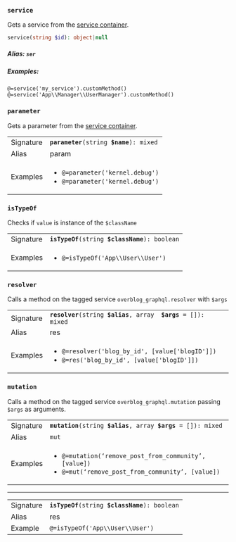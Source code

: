 ### `service `
Gets a service from the [service container](https://symfony.com/doc/current/service_container.html). 
```php
service(string $id): object|null
```

##### Alias: `ser`

##### Examples:
```
@=service('my_service').customMethod()
@=service('App\\Manager\\UserManager').customMethod()
```

### `parameter`
Gets a parameter from the [service container](https://symfony.com/doc/current/service_container.html). 

<table>
    <tbody>
        <tr>
            <td>Signature</td>
            <td><code><b>parameter</b>(string <b>$name</b>): mixed</code></td>
        </tr>
        <tr>
            <td>Alias</td>
            <td>param</td>
        </tr>
        <tr>
            <td>Examples</td>
            <td>
	            <ul>
	            <li><code>@=parameter('kernel.debug')</code></li>
	            <li><code>@=parameter('kernel.debug')</code></li>
	            </ul>
            </td>
        </tr>
    </tbody>
</table>

### `isTypeOf`
Checks if `value` is instance of the `$className`  

<table>
    <tbody>
        <tr>
            <td>Signature</td>
            <td><code><b>isTypeOf</b>(string <b>$className</b>): boolean</code></td>
        </tr>
        <tr>
            <td>Examples</td>
            <td>
	            <ul>
	            <li><code>@=isTypeOf('App\\User\\User')</code></li>
	            </ul>
            </td>
        </tr>
    </tbody>
</table>

### `resolver`
Calls a method on the tagged service `overblog_graphql.resolver` with `$args`

<table>
    <tbody>
        <tr>
            <td>Signature</td>
            <td><code><b>resolver</b>(string <b>$alias</b>, array <b> $args</b> = []): mixed</code></td>
        </tr>
        <tr>
            <td>Alias</td>
            <td>res</td>
        </tr>
        <tr>
            <td>Examples</td>
            <td>
	            <ul>
		            <li><code>@=resolver('blog_by_id', [value['blogID']])</code></li>
		            <li><code>@=res('blog_by_id', [value['blogID']])</code></li>
	            </ul>
            </td>
        </tr>
    </tbody>
</table>

### `mutation`
Calls a method on the tagged service `overblog_graphql.mutation` passing `$args` as arguments.

<table>
    <tbody>
        <tr>
            <td>Signature</td>
            <td><code><b>mutation</b>(string <b>$alias</b>, array <b>$args</b> = []): mixed</code></td>
        </tr>
        <tr>
            <td>Alias</td>
            <td><code>mut</code></td>
        </tr>
        <tr>
            <td>Examples</td>
            <td>
	            <ul>
		            <li><code>@=mutation(‘remove_post_from_community’, [value])</code></li>
		            <li><code>@=mut(‘remove_post_from_community’, [value])</code></li>
	            </ul>
            </td>
        </tr>
    </tbody>
</table>

---

|||
|-|-|
| Signature | <code><b>isTypeOf</b>(string <b>$className</b>): boolean</code>|
|Alias|res
| Example | `@=isTypeOf('App\\User\\User')`
